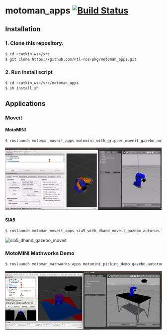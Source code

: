 # motoman_apps [![Build Status](https://travis-ci.org/ntl-ros-pkg/motoman_apps.svg?branch=master)](https://travis-ci.org/ntl-ros-pkg/motoman_apps)

## Installation
### 1. Clone this repository.
```bash
$ cd <catkin_ws>/src
$ git clone https://github.com/ntl-ros-pkg/motoman_apps.git
```

### 2. Run install script
```bash
$ cd <catkin_ws>/src/motoman_apps
$ sh install.sh
```

## Applications
### Moveit
#### MotoMINI
```bash
$ roslaunch motoman_moveit_apps motomini_with_gripper_moveit_gazebo_autorun.launch
```
[![motomini_gripper_gazebo_moveit](.images/motomini_gripper_gazebo_moveit.jpg)](https://youtu.be/l5X38tWWEHU)

#### SIA5
```bash
$ roslaunch motoman_moveit_apps sia5_with_dhand_moveit_gazebo_autorun.launch
```
![sia5_dhand_gazebo_moveit](.images/sia5_dahand_gazebo_moveit.png)

### MotoMINI Mathworks Demo
```bash
$ roslaunch motoman_mathworks_apps motomini_picking_demo_gazebo_autorun.launch
```

![motomini_mathworks_demo](.images/motomini_gazebo_mathworks.png)
